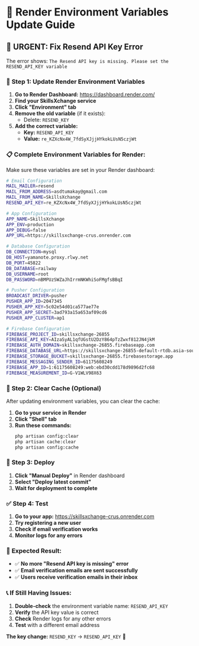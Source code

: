 # 🚀 Render Environment Variables Update Guide

## 🚨 **URGENT: Fix Resend API Key Error**

The error shows: `The Resend API key is missing. Please set the RESEND_API_KEY variable`

### 🔧 **Step 1: Update Render Environment Variables**

1. **Go to Render Dashboard:** https://dashboard.render.com/
2. **Find your SkillsXchange service**
3. **Click "Environment" tab**
4. **Remove the old variable** (if it exists):
   - Delete: `RESEND_KEY`
5. **Add the correct variable:**
   - **Key:** `RESEND_API_KEY`
   - **Value:** `re_KZXcNx4W_7fdSyXJjjHYkokLUsN5czjWt`

### 📋 **Complete Environment Variables for Render:**

Make sure these variables are set in your Render dashboard:

```bash
# Email Configuration
MAIL_MAILER=resend
MAIL_FROM_ADDRESS=asdtumakay@gmail.com
MAIL_FROM_NAME=SkillsXchange
RESEND_API_KEY=re_KZXcNx4W_7fdSyXJjjHYkokLUsN5czjWt

# App Configuration
APP_NAME=SkillsXchange
APP_ENV=production
APP_DEBUG=false
APP_URL=https://skillsxchange-crus.onrender.com

# Database Configuration
DB_CONNECTION=mysql
DB_HOST=yamanote.proxy.rlwy.net
DB_PORT=45822
DB_DATABASE=railway
DB_USERNAME=root
DB_PASSWORD=nBMPUzSWZaJhIrrmNKWhiSoFMgfsBBqI

# Pusher Configuration
BROADCAST_DRIVER=pusher
PUSHER_APP_ID=2047345
PUSHER_APP_KEY=5c02e54d01ca577ae77e
PUSHER_APP_SECRET=3ad793a15a653af09cd6
PUSHER_APP_CLUSTER=ap1

# Firebase Configuration
FIREBASE_PROJECT_ID=skillsxchange-26855
FIREBASE_API_KEY=AIzaSyAL1qfUGstU2DzY864pTzZwxf812JN4jkM
FIREBASE_AUTH_DOMAIN=skillsxchange-26855.firebaseapp.com
FIREBASE_DATABASE_URL=https://skillsxchange-26855-default-rtdb.asia-southeast1.firebasedatabase.app
FIREBASE_STORAGE_BUCKET=skillsxchange-26855.firebasestorage.app
FIREBASE_MESSAGING_SENDER_ID=61175608249
FIREBASE_APP_ID=1:61175608249:web:ebd30cdd178d9896d2fc68
FIREBASE_MEASUREMENT_ID=G-V1WLV98X63
```

### 🔄 **Step 2: Clear Cache (Optional)**

After updating environment variables, you can clear the cache:

1. **Go to your service in Render**
2. **Click "Shell" tab**
3. **Run these commands:**
   ```bash
   php artisan config:clear
   php artisan cache:clear
   php artisan config:cache
   ```

### 🚀 **Step 3: Deploy**

1. **Click "Manual Deploy"** in Render dashboard
2. **Select "Deploy latest commit"**
3. **Wait for deployment to complete**

### ✅ **Step 4: Test**

1. **Go to your app:** https://skillsxchange-crus.onrender.com
2. **Try registering a new user**
3. **Check if email verification works**
4. **Monitor logs for any errors**

### 🎯 **Expected Result:**

- ✅ **No more "Resend API key is missing" error**
- ✅ **Email verification emails are sent successfully**
- ✅ **Users receive verification emails in their inbox**

### 📞 **If Still Having Issues:**

1. **Double-check** the environment variable name: `RESEND_API_KEY`
2. **Verify** the API key value is correct
3. **Check** Render logs for any other errors
4. **Test** with a different email address

**The key change:** `RESEND_KEY` → `RESEND_API_KEY` 🎉
